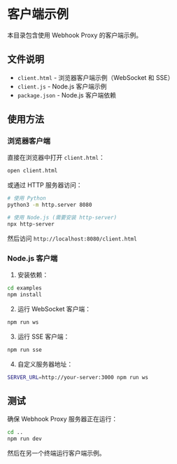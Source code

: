 # 客户端示例

本目录包含使用 Webhook Proxy 的客户端示例。

## 文件说明

- `client.html` - 浏览器客户端示例（WebSocket 和 SSE）
- `client.js` - Node.js 客户端示例
- `package.json` - Node.js 客户端依赖

## 使用方法

### 浏览器客户端

直接在浏览器中打开 `client.html`：

```bash
open client.html
```

或通过 HTTP 服务器访问：

```bash
# 使用 Python
python3 -m http.server 8080

# 使用 Node.js (需要安装 http-server)
npx http-server
```

然后访问 `http://localhost:8080/client.html`

### Node.js 客户端

1. 安装依赖：

```bash
cd examples
npm install
```

2. 运行 WebSocket 客户端：

```bash
npm run ws
```

3. 运行 SSE 客户端：

```bash
npm run sse
```

4. 自定义服务器地址：

```bash
SERVER_URL=http://your-server:3000 npm run ws
```

## 测试

确保 Webhook Proxy 服务器正在运行：

```bash
cd ..
npm run dev
```

然后在另一个终端运行客户端示例。

